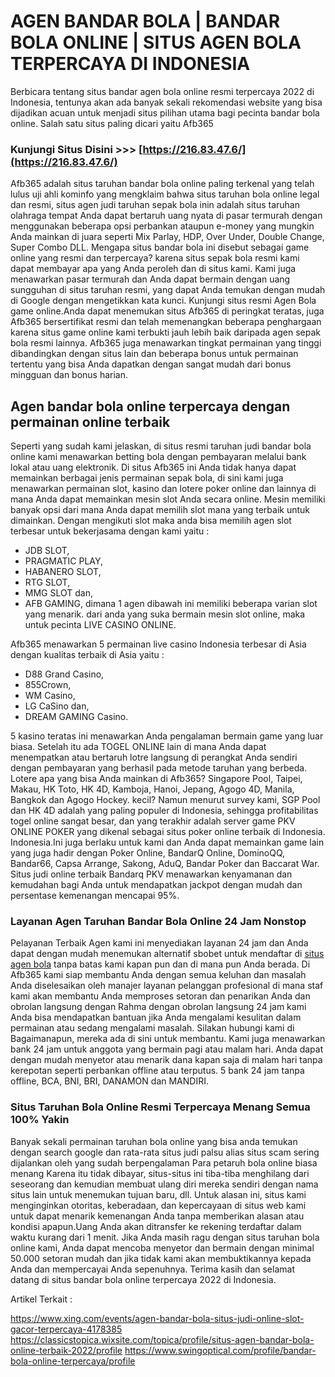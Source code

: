 # AGEN BANDAR BOLA | BANDAR BOLA ONLINE | SITUS AGEN BOLA TERPERCAYA DI INDONESIA


Berbicara tentang situs bandar agen bola online resmi terpercaya 2022 di Indonesia, tentunya akan ada banyak sekali rekomendasi website yang bisa dijadikan acuan untuk menjadi situs pilihan utama bagi pecinta bandar bola online. Salah satu situs paling dicari yaitu Afb365

### Kunjungi Situs Disini >>> [https://216.83.47.6/](https://216.83.47.6/)

Afb365 adalah situs taruhan bandar bola online paling terkenal yang telah lulus uji ahli kominfo yang mengklaim bahwa situs taruhan bola online legal dan resmi, situs agen judi taruhan sepak bola inin adalah situs taruhan olahraga tempat Anda dapat bertaruh uang nyata di pasar termurah dengan menggunakan beberapa opsi perbankan ataupun e-money yang mungkin Anda mainkan di juara seperti Mix Parlay, HDP, Over Under, Double Change, Super Combo DLL. Mengapa situs bandar bola ini disebut sebagai game online yang resmi dan terpercaya? karena situs sepak bola resmi kami dapat membayar apa yang Anda peroleh dan di situs kami. Kami juga menawarkan pasar termurah dan Anda dapat bermain dengan uang sungguhan di situs taruhan resmi, yang dapat Anda temukan dengan mudah di Google dengan mengetikkan kata kunci. Kunjungi situs resmi Agen Bola game online.Anda dapat menemukan situs Afb365 di peringkat teratas, juga Afb365 bersertifikat resmi dan telah memenangkan beberapa penghargaan karena situs game online kami terbukti jauh lebih baik daripada agen sepak bola resmi lainnya. Afb365 juga menawarkan tingkat permainan yang tinggi dibandingkan dengan situs lain dan beberapa bonus untuk permainan tertentu yang bisa Anda dapatkan dengan sangat mudah dari bonus mingguan dan bonus harian.

## Agen bandar bola online terpercaya dengan permainan online terbaik

Seperti yang sudah kami jelaskan, di situs resmi taruhan judi bandar bola online kami menawarkan betting bola dengan pembayaran melalui bank lokal atau uang elektronik. Di situs Afb365 ini Anda tidak hanya dapat memainkan berbagai jenis permainan sepak bola, di sini kami juga menawarkan permainan slot, kasino dan lotere poker online  dan lainnya di mana Anda dapat memainkan mesin slot Anda secara online. Mesin memiliki banyak opsi dari mana Anda dapat memilih slot mana yang terbaik untuk dimainkan. Dengan mengikuti slot maka anda bisa memilih agen slot terbesar untuk bekerjasama dengan kami yaitu : 
* JDB SLOT, 
* PRAGMATIC PLAY, 
* HABANERO SLOT, 
* RTG SLOT, 
* MMG SLOT dan, 
* AFB GAMING, dimana 1 agen dibawah ini memiliki beberapa varian  slot yang menarik. dari anda yang suka bermain mesin slot online, maka untuk pecinta LIVE CASINO ONLINE. 
 
Afb365 menawarkan 5 permainan live casino Indonesia terbesar di Asia dengan kualitas terbaik di Asia yaitu : 
* D88 Grand Casino, 
* 855Crown, 
* WM Casino, 
* LG CaSino dan, 
* DREAM GAMING Casino. 
 
5 kasino teratas ini menawarkan Anda pengalaman bermain game yang luar biasa. Setelah itu ada TOGEL ONLINE lain di mana Anda dapat menempatkan atau bertaruh lotre langsung di perangkat Anda sendiri dengan pembayaran yang berhasil pada metode taruhan yang berbeda. Lotere apa yang bisa Anda mainkan di Afb365? Singapore Pool, Taipei, Makau, HK Toto, HK 4D, Kamboja, Hanoi, Jepang, Agogo 4D, Manila, Bangkok dan Agogo Hockey. kecil? Namun menurut survey kami, SGP Pool dan HK 4D adalah yang paling populer di Indonesia, sehingga profitabilitas togel online sangat besar, dan yang terakhir adalah server game PKV ONLINE POKER yang dikenal sebagai situs poker online terbaik di Indonesia. Indonesia.Ini juga berlaku untuk kami dan Anda dapat memainkan game lain yang juga hadir dengan Poker Online, BandarQ Online, DominoQQ, Bandar66, Capsa Arrange, Sakong, AduQ, Bandar Poker dan Baccarat War. Situs judi online terbaik Bandarq PKV menawarkan kenyamanan dan kemudahan bagi Anda untuk mendapatkan jackpot dengan mudah dan persentase kemenangan mencapai 95%.

### Layanan Agen Taruhan Bandar Bola Online 24 Jam Nonstop
 
Pelayanan Terbaik Agen kami ini menyediakan layanan 24 jam dan Anda dapat dengan mudah menemukan alternatif sbobet untuk mendaftar di [situs agen bola](https://216.83.47.6/) tanpa batas kami kapan pun dan di mana pun Anda berada. Di Afb365 kami siap membantu Anda dengan semua keluhan dan masalah Anda diselesaikan oleh manajer layanan pelanggan profesional di mana staf kami akan membantu Anda memproses setoran dan penarikan Anda dan obrolan langsung dengan Rahma dengan obrolan langsung 24 jam kami Anda bisa mendapatkan bantuan jika Anda mengalami kesulitan dalam permainan atau sedang mengalami masalah. Silakan hubungi kami di Bagaimanapun, mereka ada di sini untuk membantu. Kami juga menawarkan bank 24 jam untuk anggota yang bermain pagi atau malam hari. Anda dapat dengan mudah menyetor atau menarik dana kapan saja di malam hari tanpa kerepotan seperti perbankan offline atau terputus. 5 bank 24 jam tanpa offline, BCA, BNI, BRI, DANAMON dan MANDIRI. 
 
### Situs Taruhan Bola Online Resmi Terpercaya  Menang Semua 100% Yakin 
 
Banyak sekali permainan taruhan bola online yang bisa anda temukan dengan search google dan rata-rata situs judi palsu alias situs scam sering dijalankan oleh yang sudah berpengalaman Para petaruh bola online biasa menang Karena itu tidak dibayar, situs-situs ini tiba-tiba menghilang dari seseorang dan kemudian membuat ulang diri mereka sendiri dengan nama situs lain untuk menemukan tujuan baru, dll. Untuk alasan ini, situs kami menginginkan otoritas, keberadaan, dan kepercayaan di situs web kami untuk dapat menarik  kemenangan Anda tanpa memberikan alasan atau kondisi apapun.Uang Anda akan ditransfer ke rekening terdaftar dalam waktu kurang dari 1 menit. Jika Anda masih ragu dengan situs taruhan bola online kami, Anda dapat mencoba menyetor dan bermain dengan minimal 50.000 setoran mudah dan jika tidak kami akan membuktikannya kepada Anda dan mempercayai Anda sepenuhnya. Terima kasih dan selamat datang di situs bandar bola online terpercaya 2022 di Indonesia.

Artikel Terkait :

https://www.xing.com/events/agen-bandar-bola-situs-judi-online-slot-gacor-terpercaya-4178385
https://classicstopica.wixsite.com/topica/profile/situs-agen-bandar-bola-online-terbaik-2022/profile
https://www.swingoptical.com/profile/bandar-bola-online-terpercaya/profile
